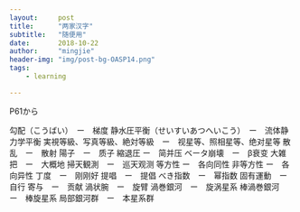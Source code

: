 ```yaml
---
layout:     post
title:      "两家汉字"
subtitle:   "随便用"
date:       2018-10-22
author:     "mingjie"
header-img: "img/post-bg-OASP14.png"
tags:
    - learning

---
```


P61から

勾配（こうばい）　ー　梯度
静水圧平衡（せいすいあつへいこう）　ー　流体静力学平衡
実視等級、写真等級、絶対等級　ー　视星等、照相星等、绝对星等
散乱　ー　散射
陽子　ー　质子
縮退圧 ー　简并压
ベータ崩壊　ー　β衰变
大雑把　ー　大概地
掃天観測　ー　巡天观测
等方性 ー　各向同性
非等方性 ー　各向异性
丁度　ー　刚刚好
提唱　ー　提倡
べき指数　ー　幂指数
固有運動　ー　自行
寄与　ー　贡献
渦状腕　ー　旋臂
渦巻銀河　ー　旋涡星系
棒渦巻銀河　ー　棒旋星系
局部銀河群　ー　本星系群
